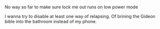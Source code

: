 
No way so far to make sure lock me out runs on low power mode

I wanna try to disable at least one way of relapsing. Of brining the Gideon bible into the bathroom instead of my phone.